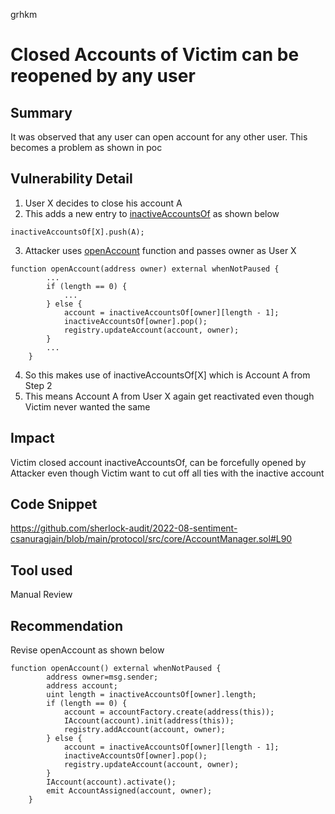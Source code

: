 grhkm
# Closed Accounts of Victim can be reopened by any user

## Summary
It was observed that any user can open account for any other user. This becomes a problem as shown in poc

## Vulnerability Detail

1. User X decides to close his account A
2. This adds a new entry to [inactiveAccountsOf](https://github.com/sherlock-audit/2022-08-sentiment-csanuragjain/blob/main/protocol/src/core/AccountManager.sol#L120) as shown below

```
inactiveAccountsOf[X].push(A);
```

3. Attacker uses [openAccount](https://github.com/sherlock-audit/2022-08-sentiment-csanuragjain/blob/main/protocol/src/core/AccountManager.sol#L90) function and passes owner as User X

```
function openAccount(address owner) external whenNotPaused {
        ...
        if (length == 0) {
            ...
        } else {
            account = inactiveAccountsOf[owner][length - 1];
            inactiveAccountsOf[owner].pop();
            registry.updateAccount(account, owner);
        }
        ...
    }
```
4. So this makes use of inactiveAccountsOf[X] which is Account A from Step 2
5.  This means Account A from User X again get reactivated even though Victim never wanted the same

## Impact
Victim closed account inactiveAccountsOf, can be forcefully opened by Attacker even though Victim want to cut off all ties with the inactive account

## Code Snippet
https://github.com/sherlock-audit/2022-08-sentiment-csanuragjain/blob/main/protocol/src/core/AccountManager.sol#L90

## Tool used
Manual Review

## Recommendation
Revise openAccount as shown below

```
function openAccount() external whenNotPaused {
        address owner=msg.sender;
        address account;
        uint length = inactiveAccountsOf[owner].length;
        if (length == 0) {
            account = accountFactory.create(address(this));
            IAccount(account).init(address(this));
            registry.addAccount(account, owner);
        } else {
            account = inactiveAccountsOf[owner][length - 1];
            inactiveAccountsOf[owner].pop();
            registry.updateAccount(account, owner);
        }
        IAccount(account).activate();
        emit AccountAssigned(account, owner);
    }
```